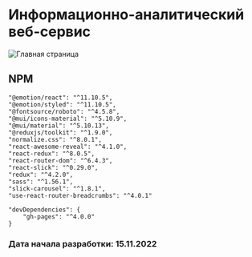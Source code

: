 # Информационно-аналитический веб-сервис

![Главная страница](https://lh3.googleusercontent.com/Bc5IRuywGqu2n5xjwfSDwMKIIrPF3GPZPnb2CIQvQutEwMmzIY3BiMGfZThinLKY92Rl7X7ZAKlhyV4wNJyGSFgY4Gw6ptHwyHMM-RwuWCZwh90lhyyjgyZ88055OBs8xFp8nFx0sc1Fm-ArJblu5xICgLlFMj1os9cVWqtkO8MifZTtPky6xc9h3-JGrGMkzUk35IO7_d0GrL_IVF2KlVZTJSDuil1o1DRW-cTw1bLRCWx_4g-fG3FaGkfFUKINOWNdDmskA4OWZM5SnO3Do1jEFeTZAwJOq4GT35tLFPGY1qbw2ET9FYUtsfaSbiU6Qd1N-2i1ygJMqRJ72Ttv36Jtjf_bg--M4bMZ2zya6owEIo9DId8eUjB350CaBnlYA5yFdlav8GHlkck7XvQlamVUyAV3YXCkTAEOWb1nY940o-Yj-nwZo1YH2W83sHLMqZzI5FX5-ENkuUGpiynQ3KH9GLkeOSj9-YTA4TBmxDQOQyk2tMFOuhMs5SSqU866Kgic-jpP1Tja8EFvDHZX1lsYK9-i9rnTKVbEug4WDxZpKEoZvXXwBFPb6svuMZ2oBJthRzPcysb0ggtYkeCOqiIdZ6-Ugsgo_AAIQGoTtpKGM-njjKeJTh89GplM-i_CCcuHT4Jo6SSzIyakCsfRb2UTKy20CzVsd5zZLcLWcVuoEgOTkTgx247eeXDGhtCZvwfaZDZKb-XRIdCoDDbKnhIKLLI4NLLq5hfHtZub0C5mxmMBKYhrVlEjHBnDyoz-Zy3xSYyVo80S27ZhCU_mmD1S6Y8O4q6Enaq7WnMR_1YHEFPpeOweCMgawFOV_y6rE83Fss9xojP62yzTWhM-H5SIoT0vUv097EKOc7n8b4FVYL43dK0BN5HpBrUkuS8JqVQ-uzo9F6iPLpTP2j60hyG79HRLpWk5MjflqpbQPj0Mpe6_=w747-h657-no?authuser=0)

## NPM

    "@emotion/react": "^11.10.5",
    "@emotion/styled": "^11.10.5",
    "@fontsource/roboto": "^4.5.8",
    "@mui/icons-material": "^5.10.9",
    "@mui/material": "^5.10.13",
    "@reduxjs/toolkit": "^1.9.0",
    "normalize.css": "^8.0.1",
    "react-awesome-reveal": "^4.1.0",
    "react-redux": "^8.0.5",
    "react-router-dom": "^6.4.3",
    "react-slick": "^0.29.0",
    "redux": "^4.2.0",
    "sass": "^1.56.1",
    "slick-carousel": "^1.8.1",
    "use-react-router-breadcrumbs": "^4.0.1"

    "devDependencies": {
        "gh-pages": "^4.0.0"
    }

### Дата начала разработки: 15.11.2022